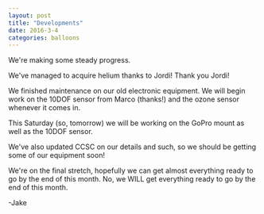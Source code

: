 ```yaml
---
layout: post
title: "Developments"
date: 2016-3-4
categories: balloons
---
```


We're making some steady progress.

We've managed to acquire helium thanks to Jordi! Thank you Jordi!

We finished maintenance on our old electronic equipment. We will begin work on the 10DOF sensor from Marco (thanks!) and the ozone sensor whenever it comes in.

This Saturday (so, tomorrow) we will be working on the GoPro mount as well as the 10DOF sensor.

We've also updated CCSC on our details and such, so we should be getting some of our equipment soon!

We're on the final stretch, hopefully we can get almost everything ready to go by the end of this month. No, we WILL get everything ready to go by the end of this month. 

-Jake